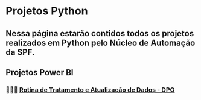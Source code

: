# Projetos Python

## Nessa página estarão contidos todos os projetos realizados em Python pelo Núcleo de Automação da SPF.

## Projetos Power BI
### 👨🏿‍💻 [Rotina de Tratamento e Atualização de Dados - DPO](https://github.com/SPF-SEPLAG/painel-dpo.git)